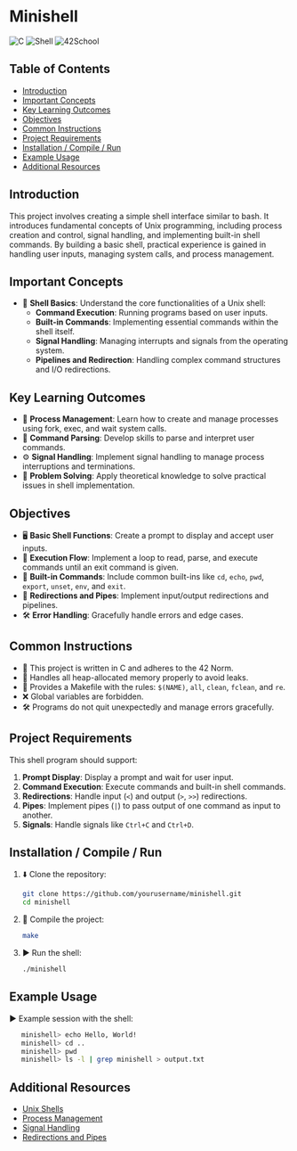 # Minishell
![C](https://img.shields.io/badge/language-C-blue)
![Shell](https://img.shields.io/badge/technology-Shell-red)
![42School](https://img.shields.io/badge/school-42-orange)

## Table of Contents
- [Introduction](#introduction)
- [Important Concepts](#important-concepts)
- [Key Learning Outcomes](#key-learning-outcomes)
- [Objectives](#objectives)
- [Common Instructions](#common-instructions)
- [Project Requirements](#project-requirements)
- [Installation / Compile / Run](#installation--compile--run)
- [Example Usage](#example-usage)
- [Additional Resources](#additional-resources)

## Introduction
This project involves creating a simple shell interface similar to bash. It introduces fundamental concepts of Unix programming, including process creation and control, signal handling, and implementing built-in shell commands. By building a basic shell, practical experience is gained in handling user inputs, managing system calls, and process management.

## Important Concepts
- 🐚 **Shell Basics**: Understand the core functionalities of a Unix shell:
  - **Command Execution**: Running programs based on user inputs.
  - **Built-in Commands**: Implementing essential commands within the shell itself.
  - **Signal Handling**: Managing interrupts and signals from the operating system.
  - **Pipelines and Redirection**: Handling complex command structures and I/O redirections.

## Key Learning Outcomes
- 🔄 **Process Management**: Learn how to create and manage processes using fork, exec, and wait system calls.
- 📜 **Command Parsing**: Develop skills to parse and interpret user commands.
- ⚙️ **Signal Handling**: Implement signal handling to manage process interruptions and terminations.
- 🧩 **Problem Solving**: Apply theoretical knowledge to solve practical issues in shell implementation.

## Objectives
- 🖥️ **Basic Shell Functions**: Create a prompt to display and accept user inputs.
- 🔄 **Execution Flow**: Implement a loop to read, parse, and execute commands until an exit command is given.
- 📜 **Built-in Commands**: Include common built-ins like `cd`, `echo`, `pwd`, `export`, `unset`, `env`, and `exit`.
- 🔧 **Redirections and Pipes**: Implement input/output redirections and pipelines.
- 🛠️ **Error Handling**: Gracefully handle errors and edge cases.

## Common Instructions
- 📜 This project is written in C and adheres to the 42 Norm.
- 🚫 Handles all heap-allocated memory properly to avoid leaks.
- 📄 Provides a Makefile with the rules: `$(NAME)`, `all`, `clean`, `fclean`, and `re`.
- ❌ Global variables are forbidden.
- 🛠️ Programs do not quit unexpectedly and manage errors gracefully.

## Project Requirements
This shell program should support:
1. **Prompt Display**: Display a prompt and wait for user input.
2. **Command Execution**: Execute commands and built-in shell commands.
3. **Redirections**: Handle input (`<`) and output (`>`, `>>`) redirections.
4. **Pipes**: Implement pipes (`|`) to pass output of one command as input to another.
5. **Signals**: Handle signals like `Ctrl+C` and `Ctrl+D`.

## Installation / Compile / Run
1. ⬇️ Clone the repository:
    ```sh
    git clone https://github.com/yourusername/minishell.git
    cd minishell
    ```
2. 🔧 Compile the project:
    ```sh
    make
    ```
3. ▶️ Run the shell:
    ```sh
    ./minishell
    ```

## Example Usage
▶️ Example session with the shell:
```bash
   minishell> echo Hello, World!
   minishell> cd ..
   minishell> pwd
   minishell> ls -l | grep minishell > output.txt
   ```

## Additional Resources
- [Unix Shells](https://www.gnu.org/software/bash/manual/bash.html)
- [Process Management](https://man7.org/linux/man-pages/man2/fork.2.html)
- [Signal Handling](https://man7.org/linux/man-pages/man2/signal.2.html)
- [Redirections and Pipes](https://tldp.org/LDP/abs/html/io-redirection.html)

